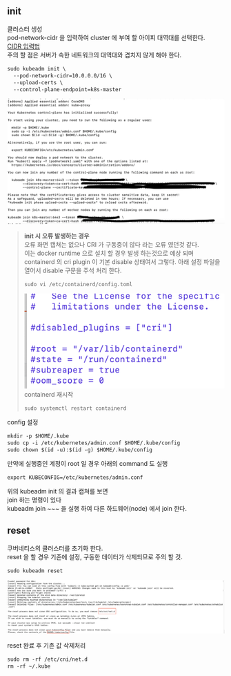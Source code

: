 ## init
클러스터 생성  
pod-network-cidr 을 입력하여 cluster 에 부여 할 아이피 대역대를 선택한다.  
[CIDR 입력법](https://ko.wikipedia.org/wiki/CIDR)  
주의 할 점은 서버가 속한 네트워크의 대역대와 겹치지 않게 해야 한다.
```shell
sudo kubeadm init \
  --pod-network-cidr=10.0.0.0/16 \
  --upload-certs \
  --control-plane-endpoint=k8s-master
```
![](./img/Screenshot%202023-04-16%20at%206.16.06%20PM.png)

> **init 시 오류 발생하는 경우**  
> 오류 화면 캡쳐는 없으나 CRI 가 구동중이 않다 라는 오류 였던것 같다.    
> 이는 docker runtime 으로 설치 할 경우 발생 하는것으로 예상 되며  
> containerd 의 cri plugin 이 기본 disable 상태여서 그렇다.
> 아래 설정 파일을 열어서 disable 구문을 주석 처리 한다. 
> ```shell
> sudo vi /etc/containerd/config.toml
> ```
> ![](./img/Screenshot%202023-04-17%20at%201.00.06%20AM.png)
> containerd 재시작
> ```shell
> sudo systemctl restart containerd
> ```



config 설정
```shell
mkdir -p $HOME/.kube
sudo cp -i /etc/kubernetes/admin.conf $HOME/.kube/config
sudo chown $(id -u):$(id -g) $HOME/.kube/config
```

만약에 실행중인 계정이 root 일 경우 아래의 command 도 실행
```shell
export KUBECONFIG=/etc/kubernetes/admin.conf
```

위의 kubeadm init 의 결과 캡쳐를 보면  
join 하는 명령이 있다  
kubeadm join ~~~ 을 실행 하여 다른 하드웨어(node) 에서 join 한다.


## reset
쿠버네티스의 클러스터를 초기화 한다.  
reset 을 할 경우 기존에 설정, 구동한 데이터가 삭제되므로 주의 할 것.

```shell
sudo kubeadm reset
```

![](./img/Screenshot%202023-04-16%20at%205.42.22%20PM.png)

reset 완료 후 기존 값 삭제처리
```shell
sudo rm -rf /etc/cni/net.d
rm -rf ~/.kube
```

